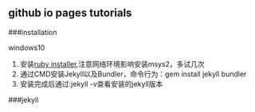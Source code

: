 ## github io pages tutorials

###installation

windows10 

1. 安装[ruby installer](https://jekyllrb.com/docs/windows/),注意网络环境影响安装msys2，多试几次
2. 通过CMD安装Jekyll以及Bundler，命令行为：gem install jekyll bundler
3. 安装完成后通过:jekyll -v查看安装的jekyll版本

###jekyll

